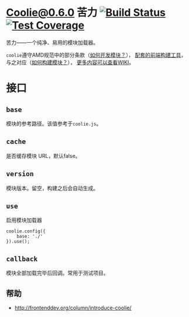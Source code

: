 # Coolie@0.6.0 苦力 [![Build Status][travis-img]][travis-url] [![Test Coverage][coverage-img]][coverage-url]

苦力——一个纯净、易用的模块加载器。

`coolie`遵守AMD规范中的部分条款（[如何开发模块？](https://github.com/cloudcome/coolie/wiki/development)），
[配套的前端构建工具](https://github.com/cloudcome/nodejs-coolie)，
与之对应（[如何构建模块？](https://github.com/cloudcome/coolie/wiki/production)），
[更多内容可以查看WIKI](https://github.com/cloudcome/coolie/wiki)。


# 接口
## `base`
模块的参考路径。该值参考于`coolie.js`。


## `cache`
是否缓存模块 URL，默认false。


## `version`
模块版本。留空，构建之后会自动生成。


## `use`
启用模块加载器
```
coolie.config({
	base: './'
}).use();
```

## `callback`
模块全部加载完毕后回调。常用于测试项目。


## 帮助
- <http://frontenddev.org/column/introduce-coolie/>



[travis-img]: https://travis-ci.org/cloudcome/coolie.svg?branch=master
[travis-url]: https://travis-ci.org/cloudcome/coolie
[coverage-img]: https://img.shields.io/coveralls/cloudcome/coolie.svg?style=flat
[coverage-url]: https://coveralls.io/r/cloudcome/coolie?branch=master